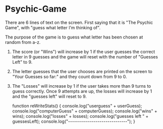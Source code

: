 # Psychic-Game

There are 6 lines of text on the screen. First saying that it is "The Psychic Game", with "guess what letter I'm thinking of". 

The purpose of the game is to guess what letter has been chosen at random from a-z. 
    
  1. The score (or "Wins") will increase by 1 if the user guesses the correct letter in 9 guesses and the game will reset with the number of "Guesses Left" to 9.
  2. The letter guesses that the user chooses are printed on the screen to "Your Guesses so far:" and they count down from 9 to 0.
  3. The "Losses" will increase by 1 if the user takes more than 9 turns to guess correctly. Once 9 attempts are up, the losses will increase by 1 and the "guesses left" will reset to 9.  

     function reWriteStats() {
        console.log("userguess" + userGuess);
        console.log("computerGuess" + computerGuess);
        console.log("wins" + wins);
        console.log("losses" + losses);
        console.log("guesses left " + guessesLeft);
        console.log("------------------------------");
      }